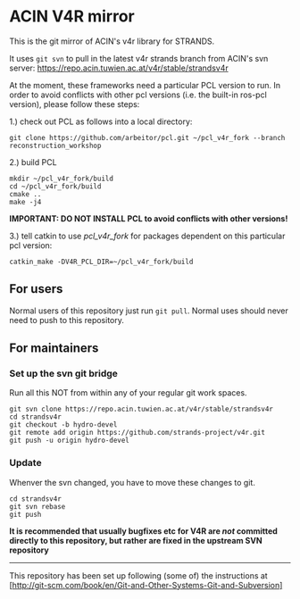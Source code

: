 # ACIN V4R mirror

This is the git mirror of ACIN's v4r library for STRANDS.

It uses `git svn` to pull in the latest v4r strands branch from ACIN's svn server:
https://repo.acin.tuwien.ac.at/v4r/stable/strandsv4r

At the moment, these frameworks need a particular PCL version to run. In order to avoid conflicts with other pcl versions (i.e. the built-in ros-pcl version), please follow these steps:

1.) check out PCL as follows into a local directory:

    git clone https://github.com/arbeitor/pcl.git ~/pcl_v4r_fork --branch reconstruction_workshop

2.)  build PCL

    mkdir ~/pcl_v4r_fork/build
    cd ~/pcl_v4r_fork/build
    cmake ..
    make -j4

**IMPORTANT: DO NOT INSTALL PCL to avoid conflicts with other versions!**

3.) tell catkin to use _pcl_v4r_fork_ for packages dependent on this particular pcl version:

    catkin_make -DV4R_PCL_DIR=~/pcl_v4r_fork/build


## For users

Normal users of this repository just run `git pull`.
Normal uses should never need to push to this repository.


## For maintainers

### Set up the svn git bridge
Run all this NOT from within any of your regular git work spaces.

    git svn clone https://repo.acin.tuwien.ac.at/v4r/stable/strandsv4r
    cd strandsv4r
    git checkout -b hydro-devel
    git remote add origin https://github.com/strands-project/v4r.git
    git push -u origin hydro-devel

### Update
Whenver the svn changed, you have to move these changes to git.

    cd strandsv4r
    git svn rebase
    git push

**It is recommended that usually bugfixes etc for V4R are *not* committed directly to this repository, but rather are fixed in the upstream SVN repository**

---

This repository has been set up following (some of) the instructions at [http://git-scm.com/book/en/Git-and-Other-Systems-Git-and-Subversion]
